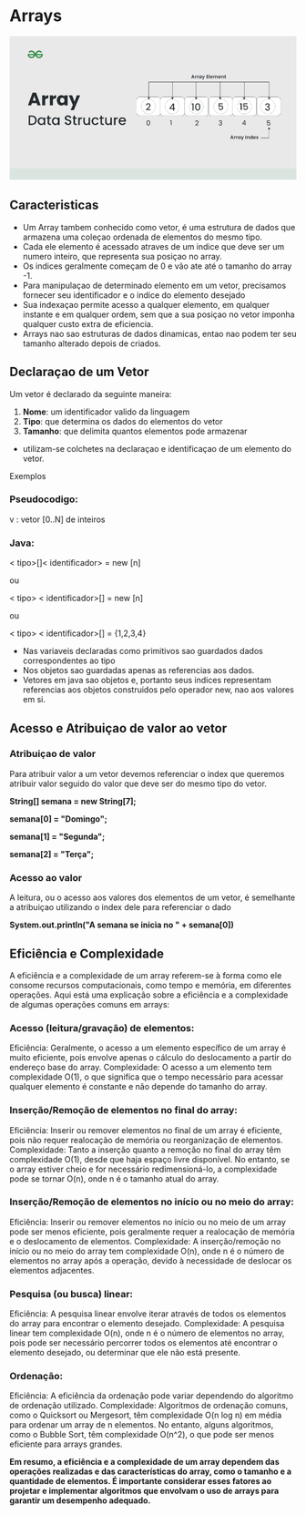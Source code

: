 # Arrays

![Arrays](./imgs/array.png)

## Caracteristicas
- Um Array tambem conhecido como vetor, é uma estrutura de dados que armazena uma coleçao ordenada de elementos do mesmo tipo.
- Cada ele elemento é acessado atraves de um indice que deve ser um numero inteiro, que representa sua posiçao no array.
- Os indices geralmente começam de 0 e vão ate até o tamanho do array -1.
- Para manipulaçao de determinado elemento em um vetor, precisamos fornecer seu identificador e o indice do elemento desejado
- Sua indexaçao permite acesso a qualquer elemento, em qualquer instante e em qualquer ordem, sem que a sua posiçao no vetor imponha qualquer custo extra de eficiencia.
- Arrays nao sao estruturas de dados dinamicas, entao nao podem ter seu tamanho alterado depois de criados.

## Declaraçao de um Vetor
Um vetor é declarado da seguinte maneira:

1. **Nome**: um identificador valido da linguagem
2. **Tipo**: que determina os dados do elementos do vetor
3. **Tamanho**: que delimita quantos elementos pode armazenar
- utilizam-se colchetes na declaraçao e identificaçao de um elemento do vetor.

Exemplos

### **Pseudocodigo:**

v : vetor [0..N] de inteiros

### **Java:**

< tipo>[]< identificador> = new <tipo> [n] 

ou

< tipo> < identificador>[] = new <tipo> [n] 

ou

< tipo> < identificador>[] = {1,2,3,4}

- Nas variaveis declaradas como primitivos sao guardados dados correspondentes ao tipo
- Nos objetos sao guardadas apenas as referencias aos dados.
- Vetores em java sao objetos e, portanto seus indices representam referencias aos objetos construidos pelo operador new, nao aos valores em si.


## Acesso e Atribuiçao de valor ao vetor
### Atribuiçao de valor
Para atribuir valor a um vetor devemos referenciar o index que queremos atribuir valor seguido do valor que deve ser do mesmo tipo do vetor.

**String[] semana = new String[7];**

**semana[0] = "Domingo";**

**semana[1] = "Segunda";**

**semana[2] = "Terça";**

### Acesso ao valor
A leitura, ou o acesso aos valores dos elementos de um vetor, é semelhante a atribuiçao utilizando o index dele para referenciar o dado

**System.out.println("A semana se inicia no " + semana[0])**


## Eficiência e Complexidade

A eficiência e a complexidade de um array referem-se à forma como ele consome recursos computacionais, como tempo e memória, em diferentes operações. Aqui está uma explicação sobre a eficiência e a complexidade de algumas operações comuns em arrays:

### Acesso (leitura/gravação) de elementos:

Eficiência: Geralmente, o acesso a um elemento específico de um array é muito eficiente, pois envolve apenas o cálculo do deslocamento a partir do endereço base do array.
Complexidade: O acesso a um elemento tem complexidade O(1), o que significa que o tempo necessário para acessar qualquer elemento é constante e não depende do tamanho do array.

### Inserção/Remoção de elementos no final do array:
Eficiência: Inserir ou remover elementos no final de um array é eficiente, pois não requer realocação de memória ou reorganização de elementos.
Complexidade: Tanto a inserção quanto a remoção no final do array têm complexidade O(1), desde que haja espaço livre disponível. No entanto, se o array estiver cheio e for necessário redimensioná-lo, a complexidade pode se tornar O(n), onde n é o tamanho atual do array.

### Inserção/Remoção de elementos no início ou no meio do array:
Eficiência: Inserir ou remover elementos no início ou no meio de um array pode ser menos eficiente, pois geralmente requer a realocação de memória e o deslocamento de elementos.
Complexidade: A inserção/remoção no início ou no meio do array tem complexidade O(n), onde n é o número de elementos no array após a operação, devido à necessidade de deslocar os elementos adjacentes.

### Pesquisa (ou busca) linear:
Eficiência: A pesquisa linear envolve iterar através de todos os elementos do array para encontrar o elemento desejado.
Complexidade: A pesquisa linear tem complexidade O(n), onde n é o número de elementos no array, pois pode ser necessário percorrer todos os elementos até encontrar o elemento desejado, ou determinar que ele não está presente.

### Ordenação:
Eficiência: A eficiência da ordenação pode variar dependendo do algoritmo de ordenação utilizado.
Complexidade: Algoritmos de ordenação comuns, como o Quicksort ou Mergesort, têm complexidade O(n log n) em média para ordenar um array de n elementos. No entanto, alguns algoritmos, como o Bubble Sort, têm complexidade O(n^2), o que pode ser menos eficiente para arrays grandes.


**Em resumo, a eficiência e a complexidade de um array dependem das operações realizadas e das características do array, como o tamanho e a quantidade de elementos. É importante considerar esses fatores ao projetar e implementar algoritmos que envolvam o uso de arrays para garantir um desempenho adequado.**
